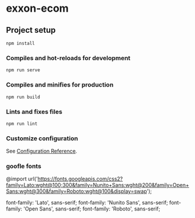# exxon-ecom

## Project setup
```
npm install
```

### Compiles and hot-reloads for development
```
npm run serve
```

### Compiles and minifies for production
```
npm run build
```

### Lints and fixes files
```
npm run lint
```

### Customize configuration
See [Configuration Reference](https://cli.vuejs.org/config/).

### goofle fonts
@import url('https://fonts.googleapis.com/css2?family=Lato:wght@100;300&family=Nunito+Sans:wght@200&family=Open+Sans:wght@300&family=Roboto:wght@100&display=swap');

font-family: 'Lato', sans-serif;
font-family: 'Nunito Sans', sans-serif;
font-family: 'Open Sans', sans-serif;
font-family: 'Roboto', sans-serif;
